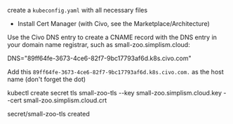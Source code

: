 create a `kubeconfig.yaml` with all necessary files

- Install Cert Manager (with Civo, see the Marketplace/Architecture)


Use the Civo DNS entry to create a CNAME record with the DNS entry in your domain name registrar, such as small-zoo.simplism.cloud:

DNS="89ff64fe-3673-4ce6-82f7-9bc17793af6d.k8s.civo.com"

Add this `89ff64fe-3673-4ce6-82f7-9bc17793af6d.k8s.civo.com.` as the host name (don't forget the dot)



kubectl create secret tls small-zoo-tls --key small-zoo.simplism.cloud.key --cert small-zoo.simplism.cloud.crt

secret/small-zoo-tls created

